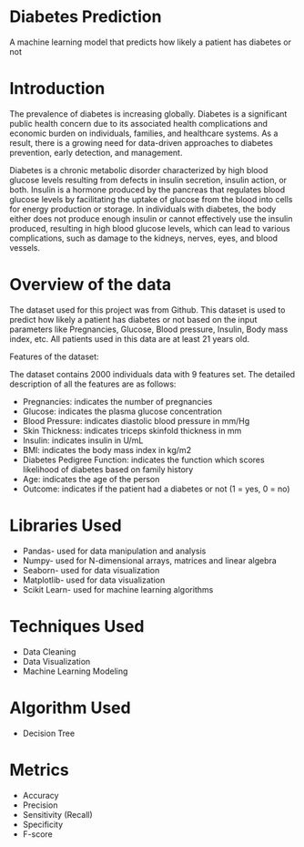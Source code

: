 # Diabetes Prediction
A machine learning model that predicts how likely a patient has diabetes or not 
# Introduction
The prevalence of diabetes is increasing globally. Diabetes is a significant public health concern due to its associated health complications and economic burden on individuals, families, and healthcare systems. As a result, there is a growing need for data-driven approaches to diabetes prevention, early detection, and management.

Diabetes is a chronic metabolic disorder characterized by high blood glucose levels resulting from defects in insulin secretion, insulin action, or both. Insulin is a hormone produced by the pancreas that regulates blood glucose levels by facilitating the uptake of glucose from the blood into cells for energy production or storage. In individuals with diabetes, the body either does not produce enough insulin or cannot effectively use the insulin produced, resulting in high blood glucose levels, which can lead to various complications, such as damage to the kidneys, nerves, eyes, and blood vessels.
# Overview of the data
The dataset used for this project was from Github. This dataset is used to predict how likely a patient has diabetes or not based on the input parameters like Pregnancies, Glucose, Blood pressure, Insulin, Body mass index, etc. All patients used in this data are at least 21 years old.

Features of the dataset:

The dataset contains 2000 individuals data with 9 features set. The detailed description of all the features are as follows:

* Pregnancies: indicates the number of pregnancies
* Glucose: indicates the plasma glucose concentration
* Blood Pressure: indicates diastolic blood pressure in mm/Hg
* Skin Thickness: indicates triceps skinfold thickness in mm
* Insulin: indicates insulin in U/mL
* BMI: indicates the body mass index in kg/m2
* Diabetes Pedigree Function: indicates the function which scores likelihood of diabetes based on family history
* Age: indicates the age of the person
* Outcome: indicates if the patient had a diabetes or not (1 = yes, 0 = no)

# Libraries Used 
* Pandas- used for data manipulation and analysis
* Numpy- used for N-dimensional arrays, matrices and linear algebra
* Seaborn- used for data visualization
* Matplotlib- used for data visualization
* Scikit Learn- used for machine learning algorithms

# Techniques Used
* Data Cleaning
* Data Visualization
* Machine Learning Modeling

# Algorithm Used 
* Decision Tree

# Metrics
* Accuracy
* Precision
* Sensitivity (Recall)
* Specificity
* F-score
